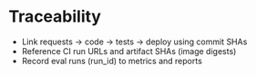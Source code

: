 # Traceability

- Link requests → code → tests → deploy using commit SHAs
- Reference CI run URLs and artifact SHAs (image digests)
- Record eval runs (run_id) to metrics and reports
